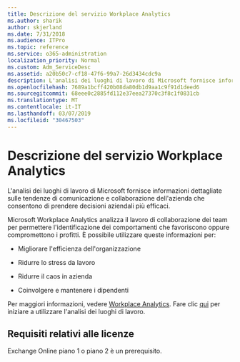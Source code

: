 ```yaml
---
title: Descrizione del servizio Workplace Analytics
ms.author: sharik
author: skjerland
ms.date: 7/31/2018
ms.audience: ITPro
ms.topic: reference
ms.service: o365-administration
localization_priority: Normal
ms.custom: Adm_ServiceDesc
ms.assetid: a20b50c7-cf18-47f6-99a7-26d3434cdc9a
description: L'analisi dei luoghi di lavoro di Microsoft fornisce informazioni dettagliate sulle tendenze di comunicazione e collaborazione dell'azienda che consentono di prendere decisioni aziendali più efficaci.
ms.openlocfilehash: 7689a1bcff420b08da80db1d9aa1c9f91d1deed6
ms.sourcegitcommit: 68eee0c2885fd112e37eea27370c3f8c1f0831cb
ms.translationtype: MT
ms.contentlocale: it-IT
ms.lasthandoff: 03/07/2019
ms.locfileid: "30467503"
---
```

# <a name="workplace-analytics-service-description"></a>Descrizione del servizio Workplace Analytics

L'analisi dei luoghi di lavoro di Microsoft fornisce informazioni dettagliate sulle tendenze di comunicazione e collaborazione dell'azienda che consentono di prendere decisioni aziendali più efficaci.
  
Microsoft Workplace Analytics analizza il lavoro di collaborazione dei team per permettere l'identificazione dei comportamenti che favoriscono oppure compromettono i profitti. È possibile utilizzare queste informazioni per: 
  
- Migliorare l'efficienza dell'organizzazione
    
- Ridurre lo stress da lavoro
    
- Ridurre il caos in azienda
    
- Coinvolgere e mantenere i dipendenti
    
Per maggiori informazioni, vedere [Workplace Analytics](https://go.microsoft.com/fwlink/?linkid=852492). Fare clic [qui](https://docs.microsoft.com/en-us/workplace-analytics/overview/get-started) per iniziare a utilizzare l'analisi dei luoghi di lavoro. 
  
## <a name="licensing-requirements"></a>Requisiti relativi alle licenze

Exchange Online piano 1 o piano 2 è un prerequisito.